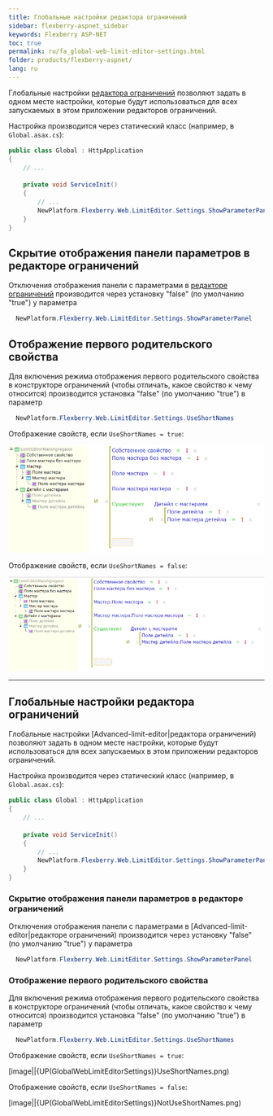 ```yaml
---
title: Глобальные настройки редактора ограничений
sidebar: flexberry-aspnet_sidebar
keywords: Flexberry ASP-NET
toc: true
permalink: ru/fa_global-web-limit-editor-settings.html
folder: products/flexberry-aspnet/
lang: ru
---
```


Глобальные настройки [редактора ограничений](fa_advanced-limit-editor.html) позволяют задать в одном месте настройки, которые будут использоваться для всех запускаемых в этом приложении редакторов ограничений.

Настройка производится через статический класс (например, в `Global.asax.cs`):

```csharp
public class Global : HttpApplication
{
	// ...
	
	private void ServiceInit()
	{
		// ...
		NewPlatform.Flexberry.Web.LimitEditor.Settings.ShowParameterPanel = true;
	}
}
```

## Скрытие отображения панели параметров в редакторе ограничений
Отключения отображения панели с параметрами в [редакторе ограничений](fa_advanced-limit-editor.html) производится через установку "false" (по умолчанию "true") у параметра
```csharp
  NewPlatform.Flexberry.Web.LimitEditor.Settings.ShowParameterPanel
```

## Отображение первого родительского свойства
Для включения режима отображения первого родительского свойства в конструкторе ограничений (чтобы отличать, какое свойство к чему относится) производится установка "false" (по умолчанию "true") в параметр
```csharp
  NewPlatform.Flexberry.Web.LimitEditor.Settings.UseShortNames
```

Отображение свойств, если `UseShortNames = true`:

![](/images/pages/img/page/GlobalWebLimitEditorSettings/UseShortNames.png)

Отображение свойств, если `UseShortNames = false`:

![](/images/pages/img/page/GlobalWebLimitEditorSettings/NotUseShortNames.png)

----------
## Глобальные настройки редактора ограничений

Глобальные настройки [Advanced-limit-editor|редактора ограничений) позволяют задать в одном месте настройки, которые будут использоваться для всех запускаемых в этом приложении редакторов ограничений.

Настройка производится через статический класс (например, в `Global.asax.cs`):
``` csharp
public class Global : HttpApplication
{
	// ...
	
	private void ServiceInit()
	{
		// ...
		NewPlatform.Flexberry.Web.LimitEditor.Settings.ShowParameterPanel = true;
	}
}
```

### Скрытие отображения панели параметров в редакторе ограничений

Отключения отображения панели с параметрами в [Advanced-limit-editor|редакторе ограничений) производится через установку "false" (по умолчанию "true") у параметра
``` csharp
  NewPlatform.Flexberry.Web.LimitEditor.Settings.ShowParameterPanel
```

### Отображение первого родительского свойства

Для включения режима отображения первого родительского свойства в конструкторе ограничений (чтобы отличать, какое свойство к чему относится) производится установка "false" (по умолчанию "true") в параметр
``` csharp
  NewPlatform.Flexberry.Web.LimitEditor.Settings.UseShortNames
```

Отображение свойств, если `UseShortNames = true`:

[image||{UP(GlobalWebLimitEditorSettings)}UseShortNames.png)

Отображение свойств, если `UseShortNames = false`:

[image||{UP(GlobalWebLimitEditorSettings)}NotUseShortNames.png)

